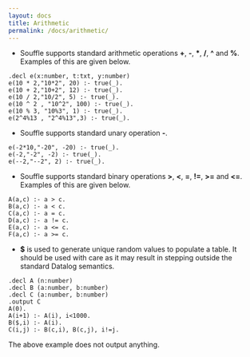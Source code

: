 ```yaml
---
layout: docs
title: Arithmetic
permalink: /docs/arithmetic/
---
```

* Souffle supports standard arithmetic operations **+**, **-**, **&#42;**, **&#47;**, **&#94;** and **&#37;**. Examples of this are given below.
```
.decl e(x:number, t:txt, y:number)
e(10 * 2,"10*2", 20) :- true(_). 
e(10 + 2,"10+2", 12) :- true(_). 
e(10 / 2,"10/2", 5) :- true(_).
e(10 ^ 2 , "10^2", 100) :- true(_).
e(10 % 3, "10%3", 1) :- true(_).
e(2^4%13 , "2^4%13",3) :- true(_).
```

* Souffle supports standard unary operation **-**.
```
e(-2*10,"-20", -20) :- true(_).
e(-2,"-2", -2) :- true(_).
e(--2,"--2", 2) :- true(_).
```

* Souffle supports standard binary operations **&#62;**, **&#60;**, **&#61;**, **&#33;&#61;**, **&#62;&#61;** and **&#60;&#61;**. Examples of this are given below.
```
A(a,c) :- a > c.
B(a,c) :- a < c.
C(a,c) :- a = c.
D(a,c) :- a != c.
E(a,c) :- a <= c.
F(a,c) :- a >= c.
```

* **&#36;** is used to generate unique random values to populate a table. It should be used with care as it may result in stepping outside the standard Datalog semantics.
```
.decl A (n:number)
.decl B (a:number, b:number)
.decl C (a:number, b:number)
.output C
A(0).
A(i+1) :- A(i), i<1000.		
B($,i) :- A(i).		
C(i,j) :- B(c,i), B(c,j), i!=j.
```
The above example does not output anything.
